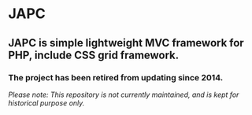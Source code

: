 # JAPC

## JAPC is simple lightweight MVC framework for PHP, include CSS grid framework. ##
### The project has been retired from updating since 2014. ###
*Please note: This repository is not currently maintained, and is kept for historical purpose only.*
